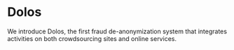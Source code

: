 # Dolos
We introduce Dolos, the first fraud de-anonymization system that integrates activities on both crowdsourcing sites and online services.
